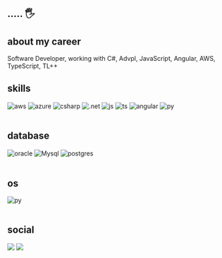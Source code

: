 ## ..... 🖐️

## about my career
Software Developer, working with C#, Advpl, JavaScript, Angular, AWS, TypeScript, TL++

 ## skills
<div style="display: inline_block">
  <img align="center" alt="aws" src="https://img.shields.io/badge/Amazon_AWS-232F3E?style=for-the-badge&logo=amazon-aws&logoColor=white" />
  <img align="center" alt="azure" src="https://img.shields.io/badge/Microsoft_Azure-0089D6?style=for-the-badge&logo=microsoft-azure&logoColor=white" />
  <img align="center" alt="csharp" src="https://img.shields.io/badge/C%23-239120?style=for-the-badge&logo=c-sharp&logoColor=white" />
  <img align="center" alt=".net" src="https://img.shields.io/badge/.NET-5C2D91?style=for-the-badge&logo=.net&logoColor=white" />
  <img align="center" alt="js" src="https://img.shields.io/badge/JavaScript-323330?style=for-the-badge&logo=javascript&logoColor=F7DF1E" />
  <img align="center" alt="ts" src="https://img.shields.io/badge/TypeScript-007ACC?style=for-the-badge&logo=typescript&logoColor=white" />
  <img align="center" alt="angular" src="https://img.shields.io/badge/Angular-DD0031?style=for-the-badge&logo=angular&logoColor=white" />
  <img align="center" alt="py" src="https://img.shields.io/badge/Python-14354C?style=for-the-badge&logo=python&logoColor=white" /> 
</div><br/>
 
## database
<div style="display: inline_block">
  <img align="center" alt="oracle" src="https://img.shields.io/badge/Oracle-F80000?style=for-the-badge&logo=oracle&logoColor=black" />  
  <img align="center" alt="Mysql" src="https://img.shields.io/badge/MySQL-00000F?style=for-the-badge&logo=mysql&logoColor=white" />  
  <img align="center" alt="postgres" src="https://img.shields.io/badge/PostgreSQL-316192?style=for-the-badge&logo=postgresql&logoColor=white" />    
 </div><br/>

## os
<div style="display: inline_block">
  <img align="center" alt="py" src="https://img.shields.io/badge/Windows-0078D6?style=for-the-badge&logo=windows&logoColor=white" />
</div><br/>

## social
<div>
  <a href="https://www.linkedin.com/in/daviturquetti/" target="_blank"><img src="https://img.shields.io/badge/LinkedIn-0077B5?style=for-the-badge&logo=linkedin&logoColor=white" target="_blank"></a> 
  <a href="https://stackoverflow.com/users/18582813/davi-turquetti" target="_blank"><img src="https://aleen42.github.io/badges/src/stackoverflow.svg" target="_blank"></a> 
</div>
